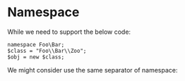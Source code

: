 Namespace
===========

While we need to support the below code:

    namespace Foo\Bar;
    $class = "Foo\\Bar\\Zoo";
    $obj = new $class;

We might consider use the same separator of namespace:

